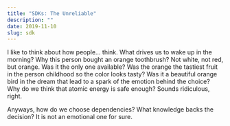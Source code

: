 ```yaml
---
title: "SDKs: The Unreliable"
description: ""
date: 2019-11-10
slug: sdk
---
```


I like to think about how people... think. What drives us to wake up in the morning?
Why this person bought an orange toothbrush? Not white, not red, but orange.
Was it the only one available? Was the orange the tastiest fruit in the person childhood so the color looks tasty?
Was it a beautiful orange bird in the dream that lead to a spark of the emotion behind the choice?
Why do we think that atomic energy is safe enough? Sounds ridiculous, right.

Anyways, how do we choose dependencies? What knowledge backs the decision?
It is not an emotional one for sure.
